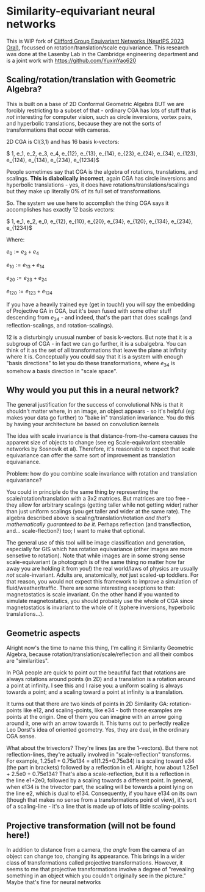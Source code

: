 # Similarity-equivariant neural networks
This is WIP fork of [Clifford Group Equivariant Networks (NeurIPS 2023 Oral)](https://arxiv.org/abs/2305.11141), focussed on rotation/translation/scale equivariance. This research was done at the Lasenby Lab in the Cambridge engineering department and is a joint work with https://github.com/YuxinYao620

## Scaling/rotation/translation with Geometric Algebra?
This is built on a base of 2D Conformal Geometric Algebra BUT we are forcibly restricting to a subset of that - ordinary CGA has lots of stuff that is *not* interesting for computer vision, such as circle inversions, vortex pairs, and hyperbolic translations, because they are not the sorts of transformations that occur with cameras.

2D CGA is Cl(3,1) and has 16 basis k-vectors:

$ 1, e_1, e_2, e_3, e_4, e_{12}, e_{13}, e_{14}, e_{23}, e_{24}, e_{34}, e_{123}, e_{124}, e_{134}, e_{234}, e_{1234}$

People sometimes say that CGA is the algebra of rotations, translations, and scalings. **This is diabolically incorrect**, again CGA has circle inversions and hyperbolic translations - yes, it does have rotations/translations/scalings but they make up literally 0% of its full set of transformations.

So. The system we use here to accomplish the thing CGA says it accomplishes has exactly 12 basis vectors:

$ 1, e_1, e_2, e_0, e_{12}, e_{10}, e_{20}, e_{34}, e_{120}, e_{134}, e_{234}, e_{1234}$

Where:

$e_0 := e_3+e_4$

$e_{10} := e_{13} + e_{14}$

$e_{20} := e_{23} + e_{24}$

$e_{120} := e_{123} + e_{124}$

If you have a heavily trained eye (get in touch!) you will spy the embedding of Projective GA in CGA, but it's been fused with some other stuff descending from $e_{34}$ - and indeed, that's the part that does scalings (and reflection-scalings, and rotation-scalings).

12 is a disturbingly unusual number of basis k-vectors. But note that it is a subgroup of CGA - in fact we can go further, it is a subalgebra. You can think of it as the set of all transformations that leave the plane at infinity where it is. Conceptually you could say that it is a system with enough "basis directions" to let you do these transformations, where $e_{34}$ is somehow a basis direction in "scale space".

## Why would you put this in a neural network?
The general justification for the success of convolutional NNs is that it shouldn't matter where, in an image, an object appears - so it's helpful (eg: makes your data go further) to "bake in" translation invariance. You do this by having your architecture be based on convolution kernels

The idea with scale invariance is that distance-from-the-camera causes the apparent size of objects to change (see eg Scale-equivariant steerable networks by Sosnovik et al). Therefore, it's reasonable to expect that scale equivariance can offer the same sort of improvement as translation equivariance.

Problem: how do you combine scale invariance with rotation and translation equivariance?

You could in principle do the same thing by representing the scale/rotation/translation with a 3x2 matrices. But matrices are too free - they allow for arbitrary scalings (getting taller while not getting wider) rather than just uniform scalings (you get taller and wider at the same rate). The algebra described above is scaling/translation/rotation *and that's mathematically guaranteed to be it*. Perhaps reflection (and transflection, and... scale-flection?) too; I want to make that optional.

The general use of this tool will be image classification and generation, especially for GIS which has rotation equivariance (other images are more sensetive to rotation). Note that while images are in some strong sense scale-equivariant (a photograph is of the same thing no matter how far away you are holding it from you!) the real world/laws of physics are usually *not* scale-invariant. Adults are, anatomically, *not* just scaled-up toddlers. For that reason, you would not expect this framework to improve a simulation of fluid/weather/traffic. There are some interesting exceptions to that: magnetostatics is scale invariant. On the other hand if you wanted to simulate magnetostatics, you should probably use the whole of CGA since magnetostatics is invariant to the whole of it (sphere inversions, hyperbolic translations...).

## Geometric aspects
Alright now's the time to name this thing, I'm calling it Similarity Geometric Algebra, because rotation/translation/scale/reflection and all their combos are "similarities".

In PGA people are quick to point out the beautiful fact that rotations are always rotations around points (in 2D) and a translation is a rotation around a point at infinity. I see this and I raise you: a uniform scaling is always towards a point; and a scaling toward a point at infinity is a translation.

It turns out that there are two kinds of points in 2D Similarity GA: rotation-points like e12, and scaling-points, like e34 - both those examples are points at the origin. One of them you can imagine with an arrow going around it, one with an arrow towards it. This turns out to perfectly realize Leo Dorst's idea of oriented geometry. Yes, they are dual, in the ordinary CGA sense.

What about the trivectors? They're lines (as are the 1-vectors). But there not reflection-lines, they're actually involved in "scale-reflection" transforms. For example, 1.25e1 + 0.75e134 = e1(1.25+0.75e34) is a scaling toward e34 (the part in brackets) followed by a reflection in e1. Alright, how about 1.25e1 + 2.5e0 + 0.75e134? That's also a scale-reflection, but it is a reflection in the line e1+2e0, followed by a scaling towards a different point. In general, when e134 is the trivector part, the scaling will be towards a point lying on the line e2, which is dual to e134. Consequently, if you have e134 on its own (though that makes no sense from a transformations point of view), it's sort of a scaling-line - it's a line that is made up of lots of little scaling-points.

## Projective transformation (will not be found here!)
In addition to distance from a camera, the *angle* from the camera of an object can change too, changing its appearance. This brings in a wider class of transformations called projective transformations. However, it seems to me that projective transformations involve a degree of "revealing something in an object which you couldn't originally see in the picture." Maybe that's fine for neural networks